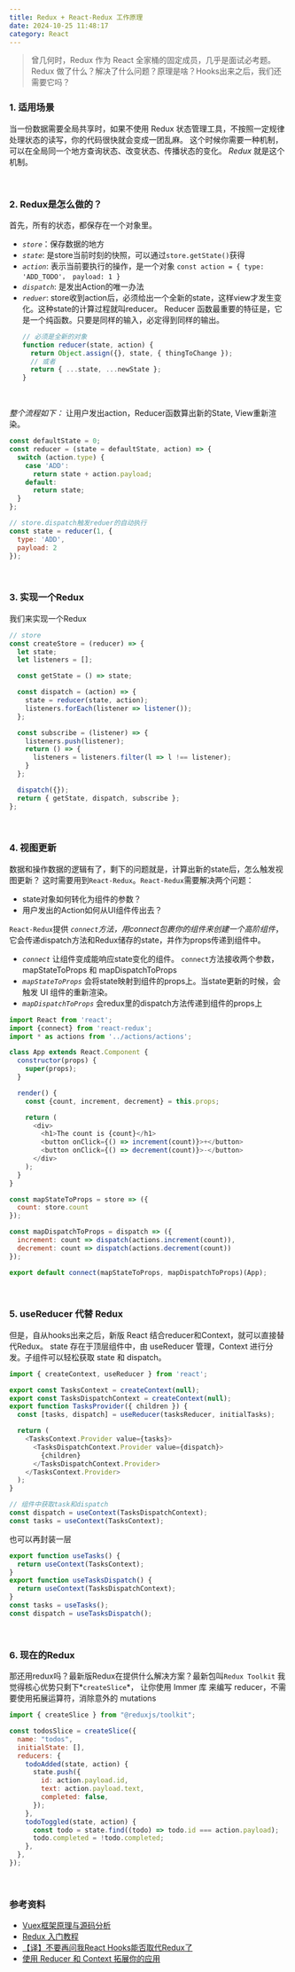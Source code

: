 ```yaml
---
title: Redux + React-Redux 工作原理
date: 2024-10-25 11:48:17
category: React
---
```


> 曾几何时，Redux 作为 React 全家桶的固定成员，几乎是面试必考题。Redux 做了什么？解决了什么问题？原理是啥？Hooks出来之后，我们还需要它吗？

### 1. 适用场景
当一份数据需要全局共享时，如果不使用 Redux 状态管理工具，不按照一定规律处理状态的读写，你的代码很快就会变成一团乱麻。
这个时候你需要一种机制，可以在全局同一个地方查询状态、改变状态、传播状态的变化。
*Redux* 就是这个机制。

<br/>

### 2. Redux是怎么做的？
首先，所有的状态，都保存在一个对象里。
- *`store`*：保存数据的地方
- *`state`*: 是store当前时刻的快照，可以通过`store.getState()`获得
- *`action`*: 表示当前要执行的操作，是一个对象 `const action = { type: 'ADD_TODO'， payload: 1 }`
- *`dispatch`*: 是发出Action的唯一办法
- *`reduer`*: store收到action后，必须给出一个全新的state，这样view才发生变化。这种state的计算过程就叫reducer。
  Reducer 函数最重要的特征是，它是一个纯函数。只要是同样的输入，必定得到同样的输出。
  ```js
  // 必须是全新的对象
  function reducer(state, action) {
    return Object.assign({}, state, { thingToChange });
    // 或者
    return { ...state, ...newState };
  }
  ```
<!-- - *`subscribe`*: Store 允许使用store.subscribe方法设置监听函数，一旦 State 发生变化，就自动执行这个函数。 -->

<br/>

*整个流程如下：*
让用户发出action，Reducer函数算出新的State, View重新渲染。
```js
const defaultState = 0;
const reducer = (state = defaultState, action) => {
  switch (action.type) {
    case 'ADD':
      return state + action.payload;
    default: 
      return state;
  }
};

// store.dispatch触发reduer的自动执行
const state = reducer(1, {
  type: 'ADD',
  payload: 2
});
```

<br/>

### 3. 实现一个Redux
我们来实现一个Redux
```js
// store
const createStore = (reducer) => {
  let state;
  let listeners = [];

  const getState = () => state;

  const dispatch = (action) => {
    state = reducer(state, action);
    listeners.forEach(listener => listener());
  };

  const subscribe = (listener) => {
    listeners.push(listener);
    return () => {
      listeners = listeners.filter(l => l !== listener);
    }
  };

  dispatch({});
  return { getState, dispatch, subscribe };
};

```

<br/>

### 4. 视图更新
数据和操作数据的逻辑有了，剩下的问题就是，计算出新的state后，怎么触发视图更新？
这时需要用到`React-Redux`。`React-Redux`需要解决两个问题：
- state对象如何转化为组件的参数？
- 用户发出的Action如何从UI组件传出去？


`React-Redux`提供 *`connect`*方法，用connect包裹你的组件来创建一个*高阶组件*，它会传递dispatch方法和Redux储存的state，并作为props传递到组件中。

- *`connect`*
让组件变成能响应state变化的组件。
`connect`方法接收两个参数，mapStateToProps 和 mapDispatchToProps
- *`mapStateToProps`*
会将state映射到组件的props上。当state更新的时候，会触发 UI 组件的重新渲染。
- *`mapDispatchToProps`*
会redux里的dispatch方法传递到组件的props上

```js
import React from 'react';
import {connect} from 'react-redux';
import * as actions from '../actions/actions';

class App extends React.Component {
  constructor(props) {
    super(props);
  }

  render() {
    const {count, increment, decrement} = this.props;

    return (
      <div>
        <h1>The count is {count}</h1>
        <button onClick={() => increment(count)}>+</button>
        <button onClick={() => decrement(count)}>-</button>
      </div>
    );
  }
}

const mapStateToProps = store => ({
  count: store.count
});

const mapDispatchToProps = dispatch => ({
  increment: count => dispatch(actions.increment(count)),
  decrement: count => dispatch(actions.decrement(count))
});

export default connect(mapStateToProps, mapDispatchToProps)(App);
```

<br/>


### 5. useReducer 代替 Redux
但是，自从hooks出来之后，新版 React 结合reducer和Context，就可以直接替代Redux。
state 存在于顶层组件中，由 useReducer 管理，Context 进行分发。子组件可以轻松获取 state 和 dispatch。
```js
import { createContext, useReducer } from 'react';

export const TasksContext = createContext(null);
export const TasksDispatchContext = createContext(null);
export function TasksProvider({ children }) {
  const [tasks, dispatch] = useReducer(tasksReducer, initialTasks);

  return (
    <TasksContext.Provider value={tasks}>
      <TasksDispatchContext.Provider value={dispatch}>
        {children}
      </TasksDispatchContext.Provider>
    </TasksContext.Provider>
  );
}

// 组件中获取task和dispatch
const dispatch = useContext(TasksDispatchContext);
const tasks = useContext(TasksContext);
```
也可以再封装一层
```js
export function useTasks() {
  return useContext(TasksContext);
}
export function useTasksDispatch() {
  return useContext(TasksDispatchContext);
}
const tasks = useTasks();
const dispatch = useTasksDispatch();
```

<br/>

### 6. 现在的Redux
那还用redux吗？最新版Redux在提供什么解决方案？最新包叫`Redux Toolkit`
我觉得核心优势只剩下*`createSlice`*， 让你使用 Immer 库 来编写 reducer，不需要使用拓展运算符，消除意外的 mutations
```js
import { createSlice } from "@reduxjs/toolkit";

const todosSlice = createSlice({
  name: "todos",
  initialState: [],
  reducers: {
    todoAdded(state, action) {
      state.push({
        id: action.payload.id,
        text: action.payload.text,
        completed: false,
      });
    },
    todoToggled(state, action) {
      const todo = state.find((todo) => todo.id === action.payload);
      todo.completed = !todo.completed;
    },
  },
});
```

<br/>

### 参考资料
- [Vuex框架原理与源码分析](https://tech.meituan.com/2017/04/27/vuex-code-analysis.html)
- [Redux 入门教程](https://www.ruanyifeng.com/blog/2016/09/redux_tutorial_part_one_basic_usages.html)
- [【译】不要再问我React Hooks能否取代Redux了](https://juejin.cn/post/6844903934801215501?searchId=2025022315432084B513C608EBE9B0422F)
- [使用 Reducer 和 Context 拓展你的应用](https://react.docschina.org/learn/scaling-up-with-reducer-and-context)